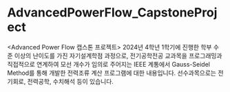 # AdvancedPowerFlow_CapstoneProject
<Advanced Power Flow 캡스톤 프로젝트> 2024년 4학년 1학기에 진행한 학부 수준 이상의 난이도를 가진 자기설계학점 과정으로, 전기공학전공 교과목을 프로그래밍과 직접적으로 연계하여 모선 개수가 임의로 주어지는 IEEE 계통에서 Gauss-Seidel Method를 통해 개발한 전력조류 계산 프로그램에 대한 내용입니다. 선수과목으로는 전기회로, 전력공학, 수치해석 등이 있습니다.
